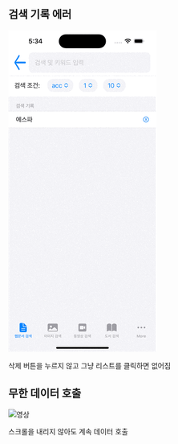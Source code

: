 ## 검색 기록 에러

![검색](https://github.com/BOLTB0X/SearchAPI_Toy/blob/main/gif/%EB%AC%B4%ED%95%9C%EA%B2%80%EC%83%89%ED%98%B8%EC%B6%9C%20%EC%97%90%EB%9F%AC.gif?raw=true)
<br/>

삭제 버튼을 누르지 않고 그냥 리스트를 클릭하면 없어짐

## 무한 데이터 호출

![영상](https://github.com/BOLTB0X/SearchAPI_Toy/blob/main/gif/%EA%B8%B0%EB%A1%9D%EC%82%AD%EC%A0%9C%20%EC%97%90%EB%9F%AC.gif?raw=true)

스크롤을 내리지 않아도 계속 데이터 호출
<br/>
